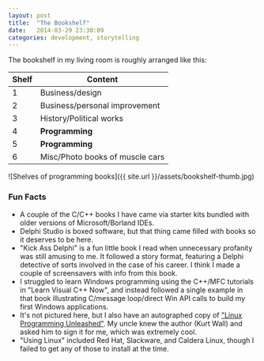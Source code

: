 ```yaml
---
layout: post
title:  "The Bookshelf"
date:   2014-03-29 23:30:09
categories: development, storytelling
---
```


The bookshelf in my living room is roughly arranged like this:

| Shelf | Content |
| --- | --- |
| 1 | Business/design |
| 2 | Business/personal improvement |
| 3 | History/Political works |
| 4 | **Programming** |
| 5 | **Programming** |
| 6 | Misc/Photo books of muscle cars |

![Shelves of programming books]({{ site.url }}/assets/bookshelf-thumb.jpg)

### Fun Facts ###

* A couple of the C/C++ books I have came via starter kits bundled with older versions of Microsoft/Borland IDEs.
* Delphi Studio is boxed software, but that thing came filled with books so it deserves to be here.
* "Kick Ass Delphi" is a fun little book I read when unnecessary profanity was still amusing to me. It followed a story format, featuring  a Delphi detective of sorts involved in the case of his career. I think I made a couple of screensavers with info from this book.
* I struggled to learn Windows programming using the C++/MFC tutorials in "Learn Visual C++ Now", and instead followed a single example in that book illustrating C/message loop/direct Win API calls to build my first Windows applications.
* It's not pictured here, but I also have an autographed copy of ["Linux Programming Unleashed"](http://smile.amazon.com/Linux-Programming-Unleashed-Kurt-Wall/dp/0672320215/ref=la_B001IQZK00_1_4?s=books&ie=UTF8&qid=1396410006&sr=1-4). My uncle knew the author (Kurt Wall) and asked him to sign it for me, which was extremely cool.
* "Using Linux" included Red Hat, Slackware, and Caldera Linux, though I failed to get any of those to install at the time.